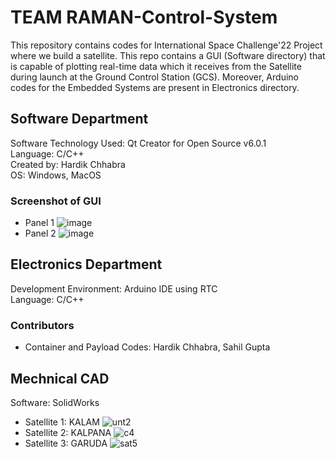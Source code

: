 # TEAM RAMAN-Control-System
This repository contains codes for International Space Challenge'22 Project where we build a satellite. This repo contains a GUI (Software directory) that is capable of plotting real-time data which it receives from the Satellite during launch at the Ground Control Station (GCS). Moreover, Arduino codes for the Embedded Systems are present in Electronics directory.<br>
## Software Department
Software Technology Used: Qt Creator for Open Source v6.0.1 <br>
Language: C/C++ <br>
Created by: Hardik Chhabra <br>
OS: Windows, MacOS

### Screenshot of GUI

 - Panel 1
![image](https://user-images.githubusercontent.com/83291010/210073048-63119666-0aed-46f8-b6e1-0802d4b6d315.png)
 - Panel 2
![image](https://user-images.githubusercontent.com/83291010/210073171-f25baa1b-6285-442c-8b39-ac3e779b8ab9.png)

## Electronics Department
Development Environment: Arduino IDE using RTC <br>
Language: C/C++

### Contributors
 - Container and Payload Codes: Hardik Chhabra, Sahil Gupta

## Mechnical CAD
Software: SolidWorks

 - Satellite 1: KALAM
![unt2](https://user-images.githubusercontent.com/83291010/210073706-54fadc9e-28ca-4963-a8cb-a0b92fd1b5ac.JPG)
 - Satellite 2: KALPANA
![c4](https://user-images.githubusercontent.com/83291010/210074021-f57778fa-0d68-4a88-923e-643727ee4d04.JPG)
 - Satellite 3: GARUDA
![sat5](https://user-images.githubusercontent.com/83291010/210074054-1001137f-6f44-4ae3-abf0-d940b5f5741f.JPG)
